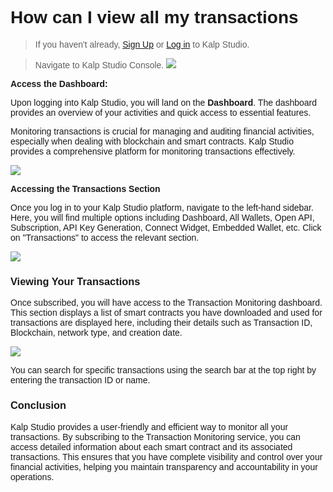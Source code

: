 <style>  body { font-family: "Source Sans 3", sans-serif!important; }</style>
<link href="https://fonts.googleapis.com/css2?family=Source+Sans+3:ital,wght@0,200..900;1,200..900&display=swap" rel="stylesheet">    
<link rel="stylesheet" href="https://fonts.googleapis.com/icon?family=Material+Icons">

# **How can I view all my transactions**

> If you haven't already, [Sign Up](https://docs.kalp.studio/Products/Kalp-Studio-Console/Onboarding/How-to-Sign-Up-to-Kalp-Studio-Platform/) or [Log in](https://docs.kalp.studio/Products/Kalp-Studio-Console/Onboarding/How-to-log-in-to-your-Kalp-Studio-Account/) to Kalp Studio. 


> Navigate to Kalp Studio Console.
![](https://doc-images-kalp-studio.s3.ap-south-1.amazonaws.com/Audit+3/navikswallet/n4.png)

**Access the Dashboard:**

Upon logging into Kalp Studio, you will land on the **Dashboard**. The dashboard provides an overview of your activities and quick access to essential features.

Monitoring transactions is crucial for managing and auditing financial activities, especially when dealing with blockchain and smart contracts. Kalp Studio provides a comprehensive platform for monitoring transactions effectively.

![](https://doc-images-kalp-studio.s3.ap-south-1.amazonaws.com/Walletbatch2/Transaction/t1.png)

**Accessing the Transactions Section**

Once you log in to your Kalp Studio platform, navigate to the left-hand sidebar. Here, you will find multiple options including Dashboard, All Wallets, Open API, Subscription, API Key Generation, Connect Widget, Embedded Wallet, etc. Click on "Transactions" to access the relevant section.

![](https://doc-images-kalp-studio.s3.ap-south-1.amazonaws.com/Walletbatch2/Transaction/t2.png)

### **Viewing Your Transactions**

Once subscribed, you will have access to the Transaction Monitoring dashboard. This section displays a list of smart contracts you have downloaded and used for transactions are displayed here, including their details such as Transaction ID, Blockchain, network type, and creation date.

![](https://doc-images-kalp-studio.s3.ap-south-1.amazonaws.com/Walletbatch2/Transaction/t3.png)

You can search for specific transactions using the search bar at the top right by entering the transaction ID or name.

### **Conclusion**

Kalp Studio provides a user-friendly and efficient way to monitor all your transactions. By subscribing to the Transaction Monitoring service, you can access detailed information about each smart contract and its associated transactions. This ensures that you have complete visibility and control over your financial activities, helping you maintain transparency and accountability in your operations.